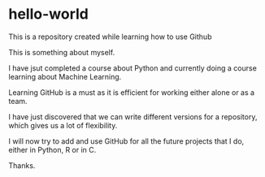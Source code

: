 # hello-world
This is a repository created while learning how to use Github

This is something about myself.

I have jsut completed a course about Python and currently doing a course learning about Machine Learning. 

Learning GitHub is a must as it is efficient for working either alone or as a team.

I have just discovered that we can write different versions for a repository, which gives us a lot of flexibility.

I will now try to add and use GitHub for all the future projects that I do, either in Python, R or in C.

Thanks.
